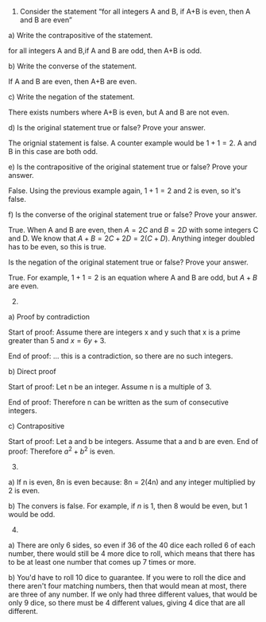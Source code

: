 1. Consider the statement “for all integers A 
 and B, if A+B is even, then A and B are even”

a) Write the contrapositive of the statement.

for all integers A and B,if A and B are odd, then A+B is odd.

b) Write the converse of the statement.

If A and B are even, then A+B are even.

c) Write the negation of the statement.

There exists numbers where A+B is even, but A and B are not even.

d) Is the original statement true or false? Prove your answer.

The orignial statement is false. A counter example would be $1 + 1 = 2$. A and B in this case are both odd.

e) Is the contrapositive of the original statement true or false? Prove your answer.

False. Using the previous example again, $1+1=2$ and 2 is even, so it's false.

f) Is the converse of the original statement true or false? Prove your answer.

True. When A and B are even, then $A = 2C$ and $B = 2D$ with some integers C and D. We know that $A + B = 2C + 2D = 2(C+D)$. Anything integer doubled has to be even, so this is true.

Is the negation of the original statement true or false? Prove your answer.

True. For example, $1+1=2$ is an equation where A and B are odd, but $A+B$ are even.

2. 
a) Proof by contradiction

 Start of proof: Assume there are integers x and y such that x is a prime greater than 5 and $x = 6y+3$.
 
 End of proof: … this is a contradiction, so there are no such integers.

 b) Direct proof 
 
 Start of proof: Let n
 be an integer. Assume n
 is a multiple of 3. 
 
 End of proof: Therefore n 
 can be written as the sum of consecutive integers.

 c) Contrapositive

 Start of proof: Let 
 a and b
 be integers. Assume that 
 a and b
 are even. End of proof: Therefore $a^2+b^2$
 is even.

 3)

 a) If n is even, 8n is even because:
8n = 2(4n) and any integer multiplied by 2 is even.

b) The convers is false. For example, if $n$ is 1, then 8 would be even, but 1 would be odd.

4)

a) There are only 6 sides, so even if 36 of the 40 dice each rolled 6 of each number, there would still be 4 more dice to roll, which means that there has to be at least one number that comes up 7 times or more.

b) You'd have to roll 10 dice to guarantee. If you were to roll the dice and there aren't four matching numbers, then that would mean at most, there are three of any number. If we only had three different values, that would be only 9 dice, so there must be 4 different values, giving 4 dice that are all different.
